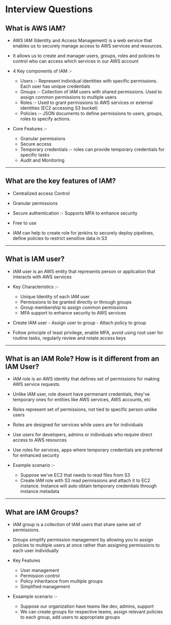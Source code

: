 # Interview Questions

What is AWS IAM?
-
- AWS IAM (Identity and Access Management) is a web service that enables us to securely manage access to AWS services and resources.
- It allows us to create and manager users, groups, roles and policies to control who can access which services in our AWS account
- 4 Key components of IAM :-
  - Users :- Represent individual identities with specific permissions. Each user has unique credentials
  - Groups :- Collection of IAM users with shared permissions. Used to assign common permissions to multiple users
  - Roles :- Used to grant permissions to AWS services or external identities (EC2 accessing S3 bucket)
  - Policies :- JSON documents to define permissions to users, groups, roles to specify actions.
 
- Core Features :-
  - Granular permissions
  - Secure access
  - Temporary credentials :- roles can provide temporary credentials for specific tasks
  - Audit and Monitoring
 
--------------------------------------------------------------------------------------------------

What are the key features of IAM?
-
- Centralized access Control
- Granular permissions
- Secure authentication :- Supports MFA to enhance security
- Free to use

- IAM can help to create role for jenkins to securely deploy pipelines, define policies to restrict sensitive data in S3

--------------------------------------------------------------------------------------------------

What is IAM user?
- 
- IAM user is an AWS entity that represents person or application that interacts with AWS services
- Key Characteristics :-
  - Unique Identity of each IAM user
  - Permissions to be granted directly or through groups
  - Group membership to assign common permissions
  - MFA support to enhance security to AWS services
 
- Create IAM user - Assign user to group - Attach policy to group

- Follow principle of least privilege, enable MFA, avoid using root user for routine tasks, regularly review and rotate access keys

--------------------------------------------------------------------------------------------------

What is an IAM Role? How is it different from an IAM User?
-
- IAM role is an AWS identity that defines set of permissions for making AWS service requests.
- Unlike IAM user, role doesnt have permenant credentials, they've temporary ones for entities like AWS services, AWS accounts, etc

- Roles represent set of permissions, not tied to specific person unlike users
- Roles are designed for services while users are for individuals

- Use users for developers, admins or individuals who require direct access to AWS resources
- Use roles for services, apps where temporary credentials are preferred for enhanced security

- Example scenario :-
  - Suppose we've EC2 that needs to read files from S3
  - Create IAM role with S3 read permissions and attach it to EC2 instance. Instance will auto obtain temporary credentials through instance metadata
 
--------------------------------------------------------------------------------------------------

What are IAM Groups?
-
- IAM group is a collection of IAM users that share same set of permissions.
- Groups simplify permission management by allowing you to assign policies to multiple users at once rather than assigning permissions to each user individually

- Key Features
  - User management
  - Permission control
  - Policy inheritance from multiple groups
  - Simplified management
 
- Exaample scenario :-
  - Suppose our organization have teams like dev, admins, support
  - We can create groups for respective teams, assign relevant policies to each group, add users to appropriate groups
